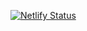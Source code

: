 [![Netlify Status](https://api.netlify.com/api/v1/badges/14eaf095-f254-4883-9886-a0a76c94edd3/deploy-status)](https://app.netlify.com/sites/haniumer/deploys)


